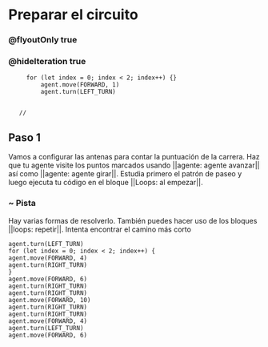 # Preparar el circuito
### @flyoutOnly true
### @hideIteration true


``` ghost
     for (let index = 0; index < 2; index++) {}
         agent.move(FORWARD, 1)
         agent.turn(LEFT_TURN)
     
```

```template
   //     
```

## Paso 1
Vamos a configurar las antenas para contar la puntuación de la carrera. Haz que tu agente visite los puntos marcados usando ||agente: agente avanzar|| así como ||agente: agente girar||. Estudia primero el patrón de paseo y luego ejecuta tu código en el bloque ||Loops: al empezar||.

### ~ Pista
Hay varias formas de resolverlo. También puedes hacer uso de los bloques ||loops: repetir||. Intenta encontrar el camino más corto

```  blocks
agent.turn(LEFT_TURN)
for (let index = 0; index < 2; index++) {
agent.move(FORWARD, 4)
agent.turn(RIGHT_TURN)
}
agent.move(FORWARD, 6)
agent.turn(RIGHT_TURN)
agent.turn(RIGHT_TURN)
agent.move(FORWARD, 10)
agent.turn(RIGHT_TURN)
agent.turn(RIGHT_TURN)
agent.move(FORWARD, 4)
agent.turn(LEFT_TURN)
agent.move(FORWARD, 6)


```

